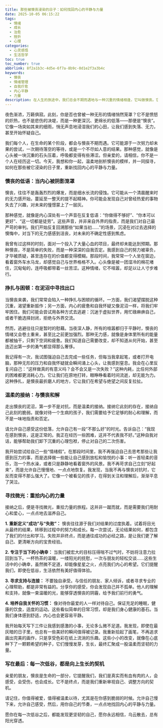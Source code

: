 ```yaml
---
title: 那些被懊丧浸染的日子：如何找回内心的平静与力量
date: 2025-10-05 06:15:22
tags:
  - 情绪
  - 成长
  - 治愈
  - 挫折
  - 心理
categories:
  - 心灵感悟
  - 生活哲学
toc: true
toc_number: true
abbrlink: 8f2a1b3c-4d5e-6f7a-8b9c-0d1e2f3a3b4c
keywords:
  - 懊丧
  - 情绪管理
  - 自我疗愈
  - 内心平静
  - 力量
description: 在人生的旅途中，我们总会不期而遇地与一种沉重的情绪相逢，它叫做懊丧。它像一场突如其来的细雨，悄无声息地浸湿我们的心田，让我们感到失落、无力，甚至怀疑自己。这篇文章，将带你走进懊丧的深处，温柔地剖析它的模样，并一同探寻，如何在那些被它浸染的日子里，重新找回内心的平静与力量，让每一次低谷都成为向上生长的契机。
---
```


夜色渐浓，万籁俱寂。此刻，你是否也曾被一种无形的情绪悄然笼罩？它不是愤怒的炽热，也不是悲伤的决堤，而是一种更深沉、更绵长的低落——那便是“懊丧”。它像一场突如其来的细雨，悄无声息地浸湿我们的心田，让我们感到失落、无力，甚至开始怀疑自己。

我们每个人，在生命的某个阶段，都会与懊丧不期而遇。它可能源于一次努力却未果的尝试，一次期待落空的等待，或是一个不尽如人意的结果。那种感觉，就像是心头被一块沉重的石头压着，呼吸都变得有些滞涩。但亲爱的，请相信，你不是一个人在经历这一切。今天，我想和你一起，温柔地剖析懊丧的模样，并一同探寻，如何在那些被它浸染的日子里，重新找回内心的平静与力量。

### 懊丧的低语：当内心被阴影笼罩

懊丧，往往不是轰轰烈烈的爆发，而是细水长流的侵蚀。它可能从一个清晨醒来时的无力感开始，蔓延至一整天的提不起精神。你可能会发现自己对曾经热爱的事物失去了兴趣，对未来的憧憬蒙上了一层灰。

那种感觉，就像是内心深处有一个声音在反复低语：“你做得不够好”、“你本可以更好”、“这一切都是徒劳”。这些声音，并非来自外界的指责，而是我们对自己最严苛的审判。我们开始反复回溯那些“如果当初……”的场景，沉浸在对过去选择的懊悔中，对当下的无力感感到沮丧，对未来的不确定性感到焦虑。

我曾有过这样的时刻，面对一个投入了大量心血的项目，最终却未能达到预期。那种懊丧，不是简单的失败，而是一种深深的自我否定。我感到自己的努力被辜负，才华被质疑，甚至连存在的价值都变得模糊。那段时间，我常常一个人坐在窗边，看着窗外车水马龙，却感觉自己与世界格格不入。心头像是被一团湿冷的棉花堵住，沉甸甸的，连呼吸都带着一丝苦涩。这种情绪，它不喧嚣，却足以让人寸步难行。

### 挣扎与困顿：在泥沼中寻找出口

当懊丧来袭，我们常常会陷入一种挣扎与困顿的循环。一方面，我们渴望摆脱这种沉重，渴望重新振作；另一方面，内心的疲惫和自我怀疑又像泥沼一样，将我们牢牢困住。我们可能会尝试用各种方式去逃避：沉迷于虚拟世界，用忙碌麻痹自己，或者干脆选择封闭，拒绝与外界交流。

然而，逃避往往只是暂时的慰藉。当夜深人静，所有的喧嚣都归于平静时，懊丧的情绪又会卷土重来，甚至比之前更加强烈。那种无力感，就像是身体里所有的能量都被抽干，只剩下空洞和疲惫。我们知道自己需要改变，却不知道从何开始，甚至连迈出第一步的勇气都显得那么奢侈。

我记得有一次，我试图强迫自己去完成一些任务，但每当我拿起笔，或者打开电脑，那种无形的压力和自我怀疑就会瞬间涌上心头，让我感到窒息。我会在心里反复问自己：“这样做真的有意义吗？会不会又是一次失败？”这种内耗，比任何外部的困难都更消耗心力。它让我们在原地打转，眼睁睁看着时间流逝，却无能为力。这种挣扎，是懊丧最折磨人的地方，它让我们在希望与绝望之间反复拉扯。

### 温柔的接纳：与懊丧和解

走出懊丧的泥沼，第一步不是对抗，而是温柔的接纳。接纳它此刻的存在，接纳自己此刻的脆弱。就像对待一个生病的孩子，我们需要给予它足够的耐心和理解，而不是一味地指责和否定。

请允许自己感受这份低落，允许自己有一段“不那么好”的时光。告诉自己：“我现在感到懊丧，这是正常的。我正在经历一些困难，这并不代表我不好。”这种自我对话，能够帮助我们卸下沉重的心理包袱，停止对自己的二次伤害。

我开始尝试给自己一些“情绪假”。在那段时间里，我不再强迫自己去思考那些让我感到压力的事，而是选择做一些能让自己感到放松和愉悦的小事：听一首轻柔的音乐，泡一个热水澡，或者只是静静地看着窗外的风景。我不再苛求自己立刻“好起来”，而是允许自己慢慢地、一点点地恢复。我发现，当我不再与懊丧对抗时，它反而变得不那么强大了。它像一个被看见的孩子，在得到关注和理解后，渐渐平息了哭泣。

### 寻找微光：重拾内心的力量

接纳之后，便是寻找微光，重拾力量的旅程。这并非一蹴而就，而是需要我们用耐心和爱心，一点点地去滋养自己。

**1. 重新定义“成功”与“失败”：** 懊丧往往源于我们对结果的过度执着。试着将目光从最终的结果，转移到过程中的努力和成长。每一次尝试，无论结果如何，都包含了我们的付出和学习。失败并非终点，而是通往成功的必经之路，是让我们更了解自己、更清晰方向的宝贵经验。

**2. 专注于当下的小确幸：** 当我们被宏大的目标压得喘不过气时，不妨将注意力拉回到当下。一杯热茶的温暖，一缕阳光的抚慰，一次与朋友的轻松交谈……这些生活中的小确幸，虽然微不足道，却能像星星之火，点亮我们内心的希望。它们提醒我们，即使在低谷，生活依然有美好值得体验。

**3. 寻求支持与连接：** 不要独自承受。与信任的朋友、家人倾诉，或者寻求专业的心理帮助，都是非常有益的。分享你的感受，你会发现自己并不孤单。他人的理解和支持，就像一束温暖的光，能够穿透懊丧的阴霾，给予我们前行的勇气。

**4. 培养自我关怀的习惯：** 像对待你最爱的人一样对待自己。保证充足的睡眠，健康的饮食，适度的运动。这些看似简单的日常习惯，却是我们身心健康的基石。当我们身体感到舒适，内心也会更容易平静。

我开始每天写下三件让我感到感激的小事，无论多么微不足道。我发现，即使在最灰暗的日子里，也总有一些美好的瞬间值得被记录。我重新拾起了画笔，不再追求画出完美的画作，只是享受色彩在纸上流淌的乐趣。这些小小的改变，就像在心底种下了一颗颗希望的种子，它们慢慢发芽，生长，最终汇聚成一股温柔而坚韧的力量。

### 写在最后：每一次低谷，都是向上生长的契机

亲爱的朋友，懊丧是生命的一部分，它提醒我们，我们是真实而有血有肉的人，会感受，会受伤，也会成长。它不是终点，而是我们重新审视自己、调整方向的契机。

请记住，你值得被爱，值得被温柔以待，尤其是在你感到脆弱的时候。允许自己慢下来，允许自己感受，然后，用你自己的节奏，一点点地找回内心的平静与力量。

愿你在每一次低谷之后，都能发现更坚韧的自己，愿你永远相信，乌云散去，总有阳光穿透。